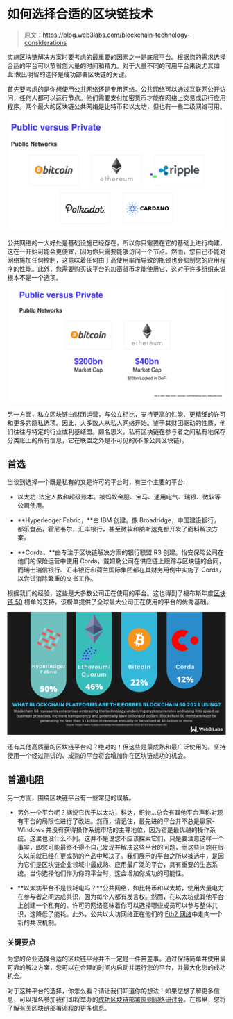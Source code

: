 # 如何选择合适的区块链技术

> 原文：<https://blog.web3labs.com/blockchain-technology-considerations>

实施区块链解决方案时要考虑的最重要的因素之一是底层平台。根据您的需求选择合适的平台可以节省您大量的时间和精力。对于大量不同的可用平台来说尤其如此:做出明智的选择是成功部署区块链的关键。

首先要考虑的是你想使用公共网络还是专用网络。公共网络可以通过互联网公开访问，任何人都可以运行节点。他们需要支付加密货币才能在网络上交易或运行应用程序。两个最大的区块链公共网络是比特币和以太坊，但也有一些二级网络可用。

![Public Blockchain Networks](img/d083ba5a8a9c2c0f971ade5d1f10006c.png)

公共网络的一大好处是基础设施已经存在，所以你只需要在它的基础上进行构建，这在一开始可能会更便宜，因为你只需要能够访问一个节点。然而，您自己不能对网络施加任何控制，这意味着任何由于高使用率而导致的瓶颈也会抑制您的应用程序的性能。此外，您需要购买该平台的加密货币才能使用它，这对于许多组织来说根本不是一个选项。

![Bitcoin and Ethereum Blockchain Networks](img/95489c9df4e77c9f5b283887e6ff5d42.png)

另一方面，私立区块链由财团运营，与公立相比，支持更高的性能、更精细的许可和更多的隐私选项。因此，大多数人从私人网络开始。鉴于其财团驱动的性质，他们往往与特定的行业或利基结盟。顾名思义，私有区块链在参与者之间私有地保存分类账上的所有信息，它在联盟之外是不可见的(不像公共区块链)。

## **首选**

当谈到选择一个既是私有的又是许可的平台时，有三个主要的平台:

*   以太坊-法定人数和超级账本。被蚂蚁金服、宝马、通用电气、瑞银、微软等公司使用。

*   **Hyperledger Fabric，**由 IBM 创建。像 Broadridge，中国建设银行，都乐食品，霍尼韦尔，汇丰银行，甚至微软和纳斯达克都开发了面料解决方案。
    
*   **Corda，**由专注于区块链解决方案的银行联盟 R3 创建。怡安保险公司在他们的保险运营中使用 Corda，戴姆勒公司在供应链上跟踪与区块链的合同，而瑞士瑞信银行、汇丰银行和荷兰国际集团都在其财务用例中实施了 Corda，以尝试消除繁重的文书工作。

根据我们的经验，这些是大多数公司正在使用的平台。这也得到了福布斯年度[区块链 50](https://www.forbes.com/sites/michaeldelcastillo/2020/02/19/blockchain-50/?sh=47da825b7553) 榜单的支持，该榜单提供了全球最大公司正在使用的平台的优秀基础。

![Forbes 50 infographic 2021](img/8c0d4c4ee36fa3deac1c733d6e954f30.png)

还有其他高质量的区块链平台吗？绝对的！但这些是最成熟和最广泛使用的。坚持使用一个经过测试的、成熟的平台将会增加你在区块链成功的机会。

## **普通电阻**

另一方面，围绕区块链平台有一些常见的误解。

*   另外一个平台呢？据说它优于以太坊，科达，织物...总会有其他平台声称对现有平台的局限性进行了改进。然而，请记住，最先进的平台并不总是赢家- Windows 并没有获得操作系统市场的主导地位，因为它是最优越的操作系统。这里也没什么不同。这并不是说您不应该探索它们，只是要注意这样一个事实，即您可能最终不得不自己发现并解决这些平台的问题，而这些问题在很久以前就已经在更成熟的产品中解决了。我们展示的平台之所以被选中，是因为它们是区块链企业领域中最成熟、应用最广泛的平台，具有重要的生态系统。当你选择他们作为你的平台时，这会增加你成功的可能性。
    
*   **以太坊平台不是很耗电吗？**公共网络，如比特币和以太坊，使用大量电力在参与者之间达成共识，因为每个人都有发言权。然而，在以太坊或其他平台上创建一个私有的、许可的网络意味着你可以选择哪些成员可以参与整体共识，这降低了能耗。此外，公共以太坊网络正在他们的 [Eth2 网络](/the-eth2-network-is-launching-what-do-i-need-to-know)中走向一个新的共识机制。

### **关键要点**

为您的企业选择合适的区块链平台并不一定是一件苦差事。通过保持简单并使用最可靠的解决方案，您可以在合理的时间内启动并运行您的平台，并最大化您的成功机会。

对于这种平台的选择，你怎么看？请让我们知道你的想法！如果您想了解更多信息，可以报名参加我们即将举办的[成功区块链部署原则网络研讨会](https://pages.web3labs.com/principles-of-successful-blockchain-deployments-webinar)。在那里，您将了解有关区块链部署流程的更多信息。